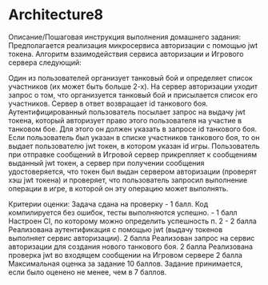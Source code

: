 # Architecture8

Описание/Пошаговая инструкция выполнения домашнего задания:
Предполагается реализация микросервиса авторизации с помощью jwt токена.
Алгоритм взаимодействия сервиса авторизации и Игрового сервера следующий:

Один из пользователей организует танковый бой и определяет список участников (их может быть больше 2-х).
На сервер авторизации уходит запрос о том, что организуется танковый бой и присылается список его участников. Сервер в ответ возвращает id танкового боя.
Аутентифицированный пользователь посылает запрос на выдачу jwt токена, который авторизует право этого пользователя на участие в танковом бое.
Для этого он должен указать в запросе id танкового боя.
Если пользователь был указан в списке участников танкового боя, то он выдает пользователю jwt токен, в котором указан id игры.
Пользователь при отправке сообщений в Игровой сервер прикрепляет к сообщениям выданный jwt токен, а сервер при получении сообщения удостоверяется, что токен был выдан сервером авторизации (проверят хэш jwt токена) и проверяет, что пользователь запросил выполнение операции в игре, в которой он эту операцию может выполнять.

Критерии оценки:
Задача сдана на проверку - 1 балл.
Код компилируется без ошибок, тесты выполняются успешно. - 1 балл
Настроен CI, по которому можно определить успешность п. 2 - 2 балла
Реализована аутентификация с помощью jwt (выдачу токенов выполняет сервис авторизации).
2 балла
Реализован запрос на сервис авторизации для создания нового танкового боя.
2 балла
Реализована проверка jwt во входящем сообщении на Игровом сервере
2 балла
Максимальная оценка за задание 10 баллов.
Задание принимается, если было оценено не менее, чем в 7 баллов.
